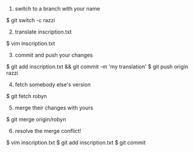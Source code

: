 1. switch to a branch with your name

$ git switch -c razzi

2. translate inscription.txt

$ vim inscription.txt

3. commit and push your changes

$ git add inscription.txt && git commit -m 'my translation'
$ git push origin razzi

4. fetch somebody else's version

$ git fetch robyn

5. merge their changes with yours

$ git merge origin/robyn

6. resolve the merge conflict!

$ vim inscription.txt
$ git add inscription.txt
$ git commit
